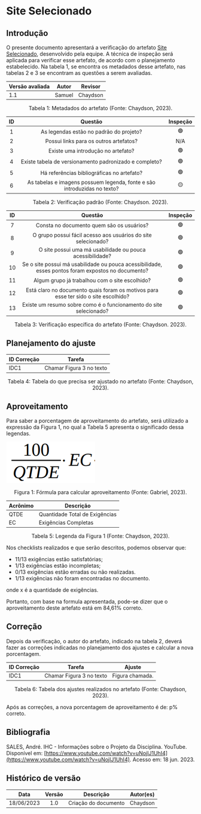 # Site Selecionado

## Introdução

O presente documento apresentará a verificação do artefato [Site Selecionado](../../planejamento/siteEscolhido.md), desenvolvido pela equipe. A técnica de inspeção será aplicada para verificar esse artefato, de acordo com o planejamento estabelecido. Na tabela 1, se encontra os metadados desse artefato, nas tabelas 2 e 3 se encontram as questões a serem avaliadas.

<center>

| Versão avaliada | Autor  | Revisor  |
| ---------------- | ------ | -------- |
| 1.1              | Samuel | Chaydson |

</center>

<div style="text-align: center">
<p> Tabela 1: Metadados do artefato (Fonte: Chaydson, 2023). </p>
</div>

| ID |                                 Questão                                 | Inspeção |
| :-: | :-----------------------------------------------------------------------: | :--------: |
| 1 |                 As legendas estão no padrão do projeto?                 |     🟢     |
| 2 |                  Possui links para os outros artefatos?                  |    N/A    |
| 3 |                   Existe uma introdução no artefato?                   |     🟢     |
| 4 |          Existe tabela de versionamento padronizado e completo?          |     🟢     |
| 5 |               Há referências bibliográficas no artefato?               |     🟢     |
| 6 | As tabelas e imagens possuem legenda, fonte e são introduzidas no texto? |     🟡     |

<div style="text-align: center">
    <p> Tabela 2: Verificação padrão (Fonte: Chaydson. 2023).</p>
</div>

| ID |                                              Questão                                              | Inspeção |
| :-: | :-------------------------------------------------------------------------------------------------: | :--------: |
| 7 |                             Consta no documento quem são os usuários?                             |     🟢     |
| 8 |                   O grupo possui fácil acesso aos usuários do site selecionado?                   |     🟢     |
| 9 |                     O site possui uma má usabilidade ou pouca acessibilidade?                     |     🟢     |
| 10 | Se o site possui má usabilidade ou pouca acessibilidade, esses pontos foram expostos no documento? |     🟢     |
| 11 |                           Algum grupo já trabalhou com o site escolhido?                           |     🟢     |
| 12 |        Está claro no documento quais foram os motivos para esse ter sido o site escolhido?        |     🟢     |
| 13 |                 Existe um resumo sobre como é o funcionamento do site selecionado?                 |     🟢     |

<div style="text-align: center">
    <p> Tabela 3: Verificação específica do artefato (Fonte: Chaydson. 2023).</p>
</div>

## Planejamento do ajuste

| ID Correção | Tarefa                   |
| ------------- | ------------------------ |
| IDC1          | Chamar Figura 3 no texto |

<div style="text-align: center">
<p> Tabela 4: Tabela do que precisa ser ajustado no artefato (Fonte: Chaydson, 2023). </p>
</div>

## Aproveitamento

Para saber a porcentagem de aproveitamento do artefato, será utilizado a expressão da Figura 1, no qual a Tabela 5 apresenta o significado dessa legendas.

<img src="../../../images/formulaCalculoAproveitamento.png"  alt="legenda da fórmula da figura 1"/>
<div style="text-align: center">

<p> Figura 1: Fórmula para calcular aproveitamento (Fonte: Gabriel, 2023). </p>
</div>

| Acrônimo | Descrição                     |
| --------- | ------------------------------- |
| QTDE      | Quantidade Total de Exigências |
| EC        | Exigências Completas           |

<div style="text-align: center">
<p> Tabela 5: Legenda da Figura 1 (Fonte: Chaydson, 2023). </p>
</div>

Nos checklists realizados e que serão descritos, podemos observar que:

- 11/13 exigências estão satisfatórias;
- 1/13 exigências estão incompletas;
- 0/13 exigências estão erradas ou não realizadas.
- 1/13 exigências não foram encontradas no documento.

onde x é a quantidade de exigências.

Portanto, com base na formula apresentada, pode-se dizer que o aproveitamento deste artefato está em 84,61% correto.

## Correção

Depois da verificação, o autor do artefato, indicado na tabela 2, deverá fazer as correções indicadas no planejamento dos ajustes e calcular a nova porcentagem.

| ID Correção | Tarefa                   | Ajuste          |
| ------------- | ------------------------ | --------------- |
| IDC1          | Chamar Figura 3 no texto | Figura chamada. |

<!-- Atualizar histórico de versão, após corrigir. -->

<div style="text-align: center">
<p> Tabela 6: Tabela dos ajustes realizados no artefato (Fonte: Chaydson, 2023). </p>
</div>

Após as correções, a nova porcentagem de aproveitamento é de: p% correto.

## Bibliografia

SALES, André. IHC - Informações sobre o Projeto da Disciplina. YouTube. Disponível em: [https://www.youtube.com/watch?v=uNojIJ1UhI4](https://www.youtube.com/watch?v=uNojIJ1UhI4). Acesso em: 18 jun. 2023.‌

## Histórico de versão

|    Data    | Versão |      Descrição      | Autor(es) |
| :--------: | :-----: | :--------------------: | :-------: |
| 18/06/2023 |   1.0   | Criação do documento | Chaydson |

